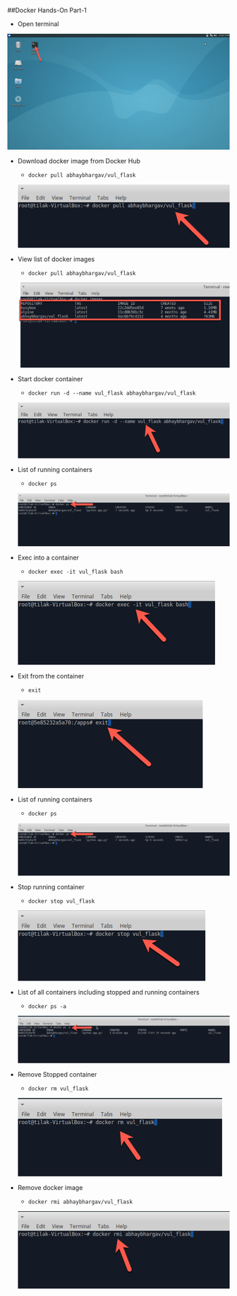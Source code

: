 ##Docker Hands-On Part-1 

* Open terminal

![](img/click_terminal.png)

* Download docker image from Docker Hub
    * `docker pull abhaybhargav/vul_flask`
    
    ![](img/docker-basic/docker-pull.png)
    
* View list of docker images
    * `docker pull abhaybhargav/vul_flask`
    
    ![](img/docker-basic/docker-images-list.png)
    
 
* Start docker container 
   * `docker run -d --name vul_flask abhaybhargav/vul_flask`
    
   ![](img/docker-basic/docker-run.png)
    
* List of running containers
   * `docker ps`
    
   ![](img/docker-basic/docker-ps.png)
    
    
* Exec into a container
   * `docker exec -it vul_flask bash`
    
   ![](img/docker-basic/docker-exec.png)
   

* Exit from the container
   * `exit`
    
   ![](img/docker-basic/exit-docker.png) 
   
* List of running containers
   * `docker ps`
    
   ![](img/docker-basic/docker-ps.png)
   
   
* Stop running container
   * `docker stop vul_flask`
    
   ![](img/docker-basic/docker-stop.png)   
    

* List of all containers including stopped and running containers
   * `docker ps -a`
    
   ![](img/docker-basic/docker-ps-a.png)
   
* Remove Stopped container
   * `docker rm vul_flask`
    
   ![](img/docker-basic/docker-rm.png)


* Remove docker image
   * `docker rmi abhaybhargav/vul_flask`
    
   ![](img/docker-basic/docker-rmi-images.png)
